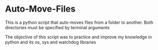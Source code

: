 # Auto-Move-Files
This is a python script that auto-moves files from a folder to another. Both directories must be specified by terminal arguments

The objective of this script was to practice and improve my knowledge in python and its os, sys and watchdog libraries

